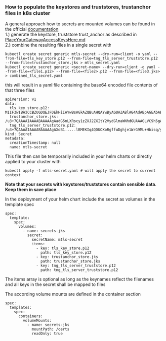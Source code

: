 ### How to populate the keystores and truststores, trustanchor files in k8s cluster  
A general approach how to secrets are mounted volumes can be found in the official [documentation](https://kubernetes.io/docs/tasks/inject-data-application/distribute-credentials-secure/#create-a-pod-that-has-access-to-the-secret-data-through-a-volume)  
1.) generate the keystore, truststore trust_anchor  as described in [PlaceYourGatewayAccessKeysHere.md](PlaceYourGatewayAccessKeysHere.md)  
2.) combine the resulting files in a single secret with  
```(bash)
kubectl create secret generic mtls-secret --dry-run=client -o yaml --from-file=tls_key_store.p12 --from-file=tng_tls_server_truststore.p12 --from-file=trustanchor_store.jks > mtls_secret.yaml
kubectl create secret generic <secret-name> --dry-run=client -o yaml --from-file=<file1.p12> --from-file=<file2>.p12 --from-file=<file3.jks> > combined_tls_secret.yaml
```
this will result in a yaml file containing the base64 encoded file contents of that three files
```(json)
apiVersion: v1
data:
  tls_key_store.p12: MIIF3wIBAzCCBZUGDQEJFDEkHiIAYwBsAGkAZQBuAHQAYwByAGUAZABlAG4AdABpAGEAbABzMEEwMTANBglghkgBZQMEAgEFAAQgt/aPlSTVrkAIplPg++vrX...../czGzdjH1XPrutiae8EAFoECKv4c1pYD2TDAgIIAA==
  trustanchor_store.jks: /u3+7QAAAAIAAAABAAAAAgAadG5nLXRscy1zZXJ2ZXItY2VydGlmaWNhdGUAAAGLVC9h5gAFWC41MDkAAAUaMIIFFjCCAv6gAwIBAgIRAJErCEr
  tng_tls_server_truststore.p12: /u3+7QAAAAIAAAABAAAAAgAXoB1.....lBMEKIq4QDUOXoRgffuDghje1WrG9ML+Hbisq/yFOGwXD9RiX8F6sw6W4avAuvDsz
kind: Secret
metadata:
  creationTimestamp: null
  name: mtls-secret
```
This file then can be temporarily included in your helm charts or directly applied to your cluster with
```(shell)
kubectl apply -f mtls-secret.yaml # will apply the secret to current context
```  
**Note that your secrets with keystores/truststores contain sensible data. Keep them in save place**

In the deployment of your helm chart include the secret as volumes in the template spec
````(helm)
spec:
  template:
    spec:
      volumes:
        - name: secrets-jks
          secret:
            secretName: mtls-secret
            items:
              - key: tls_key_store.p12
                path: tls_key_store.p12
              - key: trustanchor_store.jks
                path: trustanchor_store.jks
              - key: tng_tls_server_truststore.p12
                path: tng_tls_server_truststore.p12
````
The items array is optional as long as the keynames reflect the filenames and all keys in the secret
shall be mapped to files

The according volume mounts are defined in the container section
````(helm)
spec:
  templates:
    spec:
      containers:
        volumeMounts:
          - name: secrets-jks
            mountPath: /certs
            readOnly: true
````

